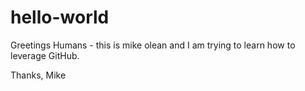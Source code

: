 # hello-world

Greetings Humans - this is mike olean and I am trying to learn how to leverage GitHub. 

Thanks,
Mike
